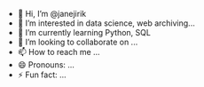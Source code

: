 - 👋 Hi, I’m @janejirik
- 👀 I’m interested in data science, web archiving...
- 🌱 I’m currently learning Python, SQL
- 💞️ I’m looking to collaborate on ...
- 📫 How to reach me ...
- 😄 Pronouns: ...
- ⚡ Fun fact: ...

<!---
janejirik/janejirik is a ✨ special ✨ repository because its `README.md` (this file) appears on your GitHub profile.
You can click the Preview link to take a look at your changes.
--->

